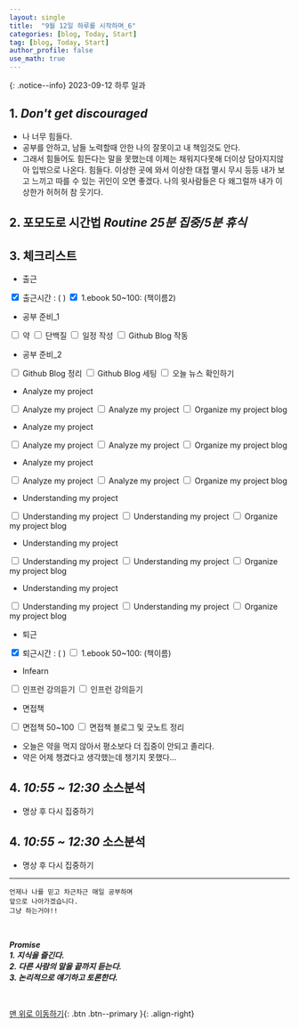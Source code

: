 ```yaml
---
layout: single
title:  "9월 12일 하루를 시작하며_6"
categories: [blog, Today, Start]
tag: [blog, Today, Start]
author_profile: false
use_math: true
---
```


<script>
window.onload = function(){
    updateCheckboxStatus();

    var checkboxes = document.querySelectorAll('input[type="checkbox"]');
    checkboxes.forEach(function(checkbox) {
        checkbox.addEventListener('change', updateCheckboxStatus);
    });
}

function updateCheckboxStatus() {
    var totalBoxes = document.querySelectorAll('input[type="checkbox"]').length;
    var checkedBoxes = document.querySelectorAll('input[type="checkbox"]:checked').length;
    document.getElementById("checkbox-status").innerHTML = `Checked: ${checkedBoxes} / Total: ${totalBoxes}`;
}
</script>

{: .notice--info}
2023-09-12 하루 일과

<!-- <div id="checkbox-status"></div> -->

## 1. ***Don't get discouraged*** 

- 나 너무 힘들다.
- 공부를 안하고, 남들 노력할때 안한 나의 잘못이고 내 책임것도 안다.
- 그래서 힘들어도 힘든다는 말을 못했는데 이제는 채워지다못해 더이상 담아지지않아
입밖으로 나온다.
힘들다.
이상한 곳에 와서 이상한 대접 멸시 무시 등등
내가 보고 느끼고 따를 수 있는 귀인이 오면 좋겠다.
나의 윗사람들은 다 왜그럴까
내가 이상한가
허허허 참 웃기다.

## 2. 포모도로 시간법 ***Routine 25분 집중/5분 휴식***

## 3. 체크리스트

<div id="checkbox-status"></div>

- 출근
<div class="checkbox-inline">
    <label><input type="checkbox" checked> 출근시간 : ( )</label>
    <label><input type="checkbox" checked> 1.ebook 50~100: (책이름2)</label>
</div>    

- 공부 준비_1
<div class="checkbox-inline">
    <label><input type="checkbox"> 약</label>
    <label><input type="checkbox"> 단백질</label>
    <label><input type="checkbox"> 일정 작성</label>
    <label><input type="checkbox"> Github Blog 작동</label>
</div>

- 공부 준비_2
<div class="checkbox-inline">
    <label><input type="checkbox"> Github Blog 정리</label>
    <label><input type="checkbox"> Github Blog 세팅</label>
    <label><input type="checkbox"> 오늘 뉴스 확인하기</label>
</div>

- Analyze my project
<div class="checkbox-inline">
    <label><input type="checkbox"> Analyze my project</label>
    <label><input type="checkbox"> Analyze my project</label>
    <label><input type="checkbox"> Organize my project blog</label>
</div>

- Analyze my project
<div class="checkbox-inline">
    <label><input type="checkbox"> Analyze my project</label>
    <label><input type="checkbox"> Analyze my project</label>
    <label><input type="checkbox"> Organize my project blog</label>
</div>

- Analyze my project
<div class="checkbox-inline">
    <label><input type="checkbox"> Analyze my project</label>
    <label><input type="checkbox"> Analyze my project</label>
    <label><input type="checkbox"> Organize my project blog</label>
</div>

- Understanding my project
<div class="checkbox-inline">
    <label><input type="checkbox"> Understanding my project</label>
    <label><input type="checkbox"> Understanding my project</label>
    <label><input type="checkbox"> Organize my project blog</label>
</div>

- Understanding my project
<div class="checkbox-inline">
    <label><input type="checkbox"> Understanding my project</label>
    <label><input type="checkbox"> Understanding my project</label>
    <label><input type="checkbox"> Organize my project blog</label>
</div>

- Understanding my project
<div class="checkbox-inline">
    <label><input type="checkbox"> Understanding my project</label>
    <label><input type="checkbox"> Understanding my project</label>
    <label><input type="checkbox"> Organize my project blog</label>
</div>

- 퇴근
<div class="checkbox-inline">
    <label><input type="checkbox" checked> 퇴근시간 : ( )</label>
    <label><input type="checkbox"> 1.ebook 50~100: (책이름)</label>
</div>    

- Infearn
<div class="checkbox-inline">
    <label><input type="checkbox"> 인프런 강의듣기</label>
    <label><input type="checkbox"> 인프런 강의듣기</label>
</div>

- 면접책
<div class="checkbox-inline">
    <label><input type="checkbox"> 면접책 50~100</label>
    <label><input type="checkbox"> 면접책 블로그 및 굿노트 정리</label>
</div>

- 오늘은 약을 먹지 않아서 평소보다 더 집중이 안되고 졸리다.
- 약은 어제 챙겼다고 생각했는데 챙기지 못했다...

<!-- <br> -->

## 4. ***10:55 ~ 12:30*** 소스분석

- 명상 후 다시 집중하기

## 4. ***10:55 ~ 12:30*** 소스분석

- 명상 후 다시 집중하기


***

    언제나 나를 믿고 차근차근 매일 공부하며
    앞으로 나아가겠습니다.
    그냥 하는거야!!

<br>

***Promise <br> 1. 지식을 즐긴다. <br>2. 다른 사람의 말을 끝까지 듣는다. <br>3. 논리적으로 얘기하고 토론한다.***

<br>

[맨 위로 이동하기](#){: .btn .btn--primary }{: .align-right}
